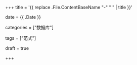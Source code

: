 +++
title = '{{ replace .File.ContentBaseName "-" " " | title }}'

date = {{ .Date }}

categories = ["数据库"]

tags = ["范式"]

draft = true

+++
